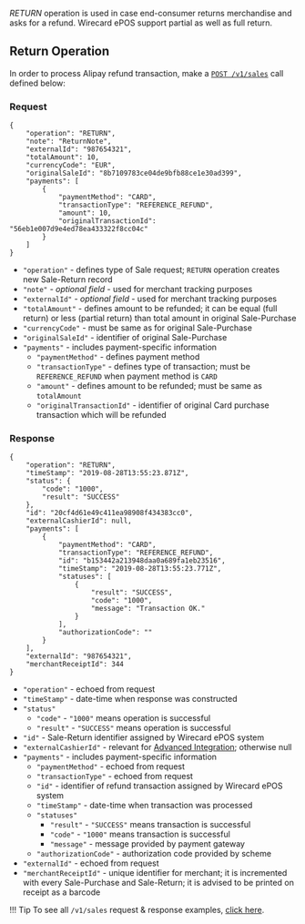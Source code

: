 _RETURN_ operation is used in case end-consumer returns merchandise and asks for a refund. Wirecard ePOS support partial as well as full return.

## Return Operation

In order to process Alipay refund transaction, make a [`POST /v1/sales`](https://switch.wirecard.com/mswitch-server/v1/sales) call defined below:

### Request

    {
        "operation": "RETURN",
        "note": "ReturnNote",
        "externalId": "987654321",
        "totalAmount": 10,
        "currencyCode": "EUR",
        "originalSaleId": "8b7109783ce04de9bfb88ce1e30ad399",
        "payments": [
            {
                "paymentMethod": "CARD",
                "transactionType": "REFERENCE_REFUND",
                "amount": 10,
                "originalTransactionId": "56eb1e007d9e4ed78ea433322f8cc04c"
            }
        ]
    }
    
- `"operation"` - defines type of Sale request; `RETURN` operation creates new Sale-Return record
- `"note"` - _optional field_ - used for merchant tracking purposes
- `"externalId"` - _optional field_ - used for merchant tracking purposes
- `"totalAmount"` - defines amount to be refunded; it can be equal (full return) or less (partial return) than total amount in original Sale-Purchase
- `"currencyCode"` - must be same as for original Sale-Purchase
- `"originalSaleId"` - identifier of original Sale-Purchase
- `"payments"` - includes payment-specific information
    - `"paymentMethod"` - defines payment method
    - `"transactionType"` - defines type of transaction; must be `REFERENCE_REFUND` when payment method is `CARD`
    - `"amount"` - defines amount to be refunded; must be same as `totalAmount`
    - `"originalTransactionId"` - identifier of original Card purchase transaction which will be refunded

### Response

    {
        "operation": "RETURN",
        "timeStamp": "2019-08-28T13:55:23.871Z",
        "status": {
            "code": "1000",
            "result": "SUCCESS"
        },
        "id": "20cf4d61e49c411ea98908f434383cc0",
        "externalCashierId": null,
        "payments": [
            {
                "paymentMethod": "CARD",
                "transactionType": "REFERENCE_REFUND",
                "id": "b153442a213948daa0a689fa1eb23516",
                "timeStamp": "2019-08-28T13:55:23.771Z",
                "statuses": [
                    {
                        "result": "SUCCESS",
                        "code": "1000",
                        "message": "Transaction OK."
                    }
                ],
                "authorizationCode": ""
            }
        ],
        "externalId": "987654321",
        "merchantReceiptId": 344
    }
    
- `"operation"` - echoed from request
- `"timeStamp"` - date-time when response was constructed
- `"status"`
    - `"code"` - `"1000"` means operation is successful
    - `"result"` - `"SUCCESS"` means operation is successful
- `"id"` - Sale-Return identifier assigned by Wirecard ePOS system
- `"externalCashierId"` - relevant for [Advanced Integration](advanced-overview.md); otherwise null
- `"payments"` - includes payment-specific information
    - `"paymentMethod"` - echoed from request
    - `"transactionType"` - echoed from request
    - `"id"` - identifier of refund transaction assigned by Wirecard ePOS system
    - `"timeStamp"` - date-time when transaction was processed
    - `"statuses"`
        - `"result"` - `"SUCCESS"` means transaction is successful
        - `"code"` - `"1000"` means transaction is successful
        - `"message"` - message provided by payment gateway
    - `"authorizationCode"` - authorization code provided by scheme
- `"externalId"` - echoed from request
- `"merchantReceiptId"` - unique identifier for merchant; it is incremented with every Sale-Purchase and Sale-Return; it is advised to be printed on receipt as a barcode

!!! Tip
    To see all `/v1/sales` request & response examples, [click here](https://switch-test.wirecard.com/mswitch-server/doc/api-doc-sale-examples.html).